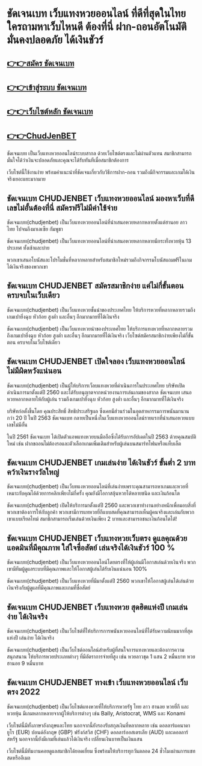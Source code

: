 # ชัดเจนเบท เว็บแทงหวยออนไลน์ ที่ดีที่สุดในไทย ใครถามหาเว็บไหนดี ต้องที่นี่ ฝาก-ถอนอัตโนมัติ มั่นคงปลอดภัย ได้เงินชัวร์
 
## [👉👉สมัคร ชัดเจนเบท](https://chudjenbet.com/affiliate/pe2QCjRzg/)
 
## [👉👉เข้าสู่ระบบ ชัดเจนเบท](https://chudjenbet.com/affiliate/pe2QCjRzg)
 
## [👉👉เว็บไซต์หลัก ชัดเจนเบท](https://chudjenbet.com/affiliate/pe2QCjRzg)

## [👉👉ChudJenBET](https://lottovipgod.com/)
 
ชัดเจนเบท เป็นเว็บแทงหวยออนไลน์ระบบสากล ด้วยเว็บไซต์ตรงและไม่ผ่านตัวแทน สมาชิกสามารถมั่นใจได้ว่าเงินจะปลอดภัยและคุณจะได้รับทันทีเมื่อสมาชิกต้องการ

เว็บไซต์นี้ใช้งานง่าย พร้อมคำแนะนำที่ชัดเจนเกี่ยวกับวิธีการฝาก-ถอน รวมถึงมีกิจกรรมและเกมได้เงินจริงเยอะแยะมากมาย
 
## ชัดเจนเบท CHUDJENBET เว็บแทงหวยออนไลน์ มองหาเว็บที่ดีเลขไม่อั้นต้องที่นี่ สมัครฟรีไม่มีค่าใช้จ่าย
 
ชัดเจนเบท(chudjenbet) เป็นเว็บแทงหวยออนไลน์ที่นำเสนอหวยหลากหลายตั้งแต่ฮานอย ลาว ไทย ไปจนถึงมาเลเซีย กัมพูชา

ชัดเจนเบท(chudjenbet) เป็นเว็บแทงหวยออนไลน์ที่นำเสนอหวยหลากหลายมีกระทั่งหวยหุ้น 13 ประเทศ ทั้งเช้าและบ่าย

พวกเขาเสนอโบนัสและโปรโมชั่นที่หลากหลายสำหรับสมาชิกใหม่รวมถึงกิจกรรมโบนัสแถมฟรีในเกมได้เงินจริงของพวกเขา
 
## ชัดเจนเบท CHUDJENBET สมัครสมาชิกง่าย แค่ไม่กี่ขั้นตอน ครบจบในเว็บเดียว
 
ชัดเจนเบท(chudjenbet) เป็นเว็บแทงหวยชั้นนำของประเทศไทย ให้บริการหวยที่หลากหลายรวมถึงเกมเปายิ่งฉุบ หัวก้อย สูงต่ำ และอื่นๆ อีกมากมายที่ได้เงินจริง

ชัดเจนเบท(chudjenbet) เป็นเว็บแทงหวยนำของประเทศไทย ให้บริการแทงหวยที่หลากหลายรวมถึงเกมเปายิ่งฉุบ หัวก้อย สูงต่ำ และอื่นๆ อีกมากมายที่ได้เงินจริง เว็บไซต์สมัครสมาชิกง่ายเพียงไม่กี่ขั้นตอน ครบจบในเว็บไซต์เดียว
 
## ชัดเจนเบท CHUDJENBET เปิดใจลอง เว็บแทงหวยออนไลน์ ไม่มีผิดหวังแน่นอน
 
ชัดเจนเบท(chudjenbet) เป็นผู้ให้บริการเว็ลบแทงหวยที่ดำเนินการในประเทศไทย บริษัทเปิดดำเนินการมาตั้งแต่ปี 2560 และได้รับอนุญาตจากหน่วยงานการเล่นเกมของสากล ชัดเจนเบท เสนอหวยหลากหลายให้กับผู้เล่น รวมถึงเกมเปายิ่งฉุบ หัวก้อย สูงต่ำ และอื่นๆ อีกมากมายที่ได้เงินจริง

บริษัทก่อตั้งขึ้นโดย คุณประสิทธิ์ สิทธิประเสริฐผล ซึ่งเคยมีส่วนร่วมในอุตสาหกรรมการพนันมานานกว่า 20 ปี ในปี 2563 ชัดเจนเบท กลายเป็นหนึ่งในเว็บแทงหวยออนไลน์รายแรกที่นำเสนอหวยแบบเลขไม่มีอั้น

ในปี 2561 ชัดเจนเบท ได้เปิดตัวแอพแทงหวยบนมือถือซึ่งได้รับการอัปเดตในปี 2563 ด้วยคุณสมบัติใหม่ เช่น ฝากขถอนไม่ต้องรอและตัวเลือกเกมเพิ่มเติมสำหรับผู้เล่นบนสมาร์ทโฟนหรือแท็บเล็ต
 
## ชัดเจนเบท CHUDJENBET เกมเล่นง่าย ได้เงินชัวร์ ขั้นต่ำ 2 บาท คว้าเงินรางวัลใหญ่
 
ชัดเจนเบท(chudjenbet) เป็นเว็บทแงหวยออนไลน์ที่เล่นง่ายเพราะคุณสามารถหาเกมและหวยที่เหมาะกับคุณได้ด้วยการคลิกเพียงไม่กี่ครั้ง คุณยังมีโอกาสลุ้นหวยได้หลายชนิด และเงินก้อนโต

ชัดเจนเบท(chudjenbet) เปิดให้บริการมาตั้งแต่ปี 2560 และพวกเขาทำงานอย่างหนักเพื่อมอบสิ่งที่พวกเขาต้องการให้กับลูกค้า พวกเขามีการแทหวยยี่กีแบบสดที่คุณสามารถเห็นผู้คนจริงและเล่นกับพวกเขาแบบเรียลไทม์ สมาชิกสามารถเริ่มเล่นด้วยเงินเพียง 2 บาทและสามารถชนะเงินก้อนโตได้!

 
## ชัดเจนเบท CHUDJENBET เว็บแทงหวยเว็บตรง ดูแลคุณด้วยแอดมินที่มีคุณภาพ ใส่ใจซื่อสัตย์ เล่นจริงได้เงินชัวร์ 100 %
 
ชัดเจนเบท(chudjenbet) เป็นเว็บแทงหวยออนไลน์โดยตรงที่ให้ผู้เล่นมีโอกาสเล่นด้วยเงินจริง พวกเขามีทีมผู้ดูแลระบบที่มีคุณภาพและให้โอกาสผู้เล่นได้รับเงินแน่นอน 100%

ชัดเจนเบท(chudjenbet) เป็นเว็บแทงหวยที่มีมาตั้งแต่ปี 2560 พวกเขาให้โอกาสผู้เล่นได้เล่นด้วยเงินจริงกับผู้ดูแลที่มีคุณภาพและเกมที่ซื่อสัตย์

 
## ชัดเจนเบท CHUDJENBET เว็บแทงหวย สุดฮิตแห่งปี เกมเล่นง่าย ได้เงินจริง
 
ชัดเจนเบท(chudjenbet) เป็นเว็บไซต์ที่ให้บริการการพนันหวยออนไลน์ที่ได้รับความนิยมมากที่สุดแห่งปี เล่นง่าย ได้เงินจริง

ชัดเจนเบท(chudjenbet) เป็นเว็บไซต์ออนไลน์สำหรับผู้ที่สนใจการแทงหวยและต้องการความสนุกสนาน ให้บริการหวยประเภทต่างๆ ที่มีอัตราการจ่ายที่สูง เช่น หวยลาวชุด 1 แสน 2 หมื่นบาท หวยฮานอย 9 หมื่นบาท
 
 
## ชัดเจนเบท CHUDJENBET ทางเข้า เว็บแทงหวยออนไลน์ เว็บตรง 2022
 
ชัดเจนเบท(chudjenbet) เป็นเว็บไซต์แทงหวยที่ให้บริการหวยรัฐ ไทย ลาว ฮานอย หวยยี่กี และหวยหุ้น มีเกมหลากหลายจากผู้ให้บริการต่างๆ เช่น Bally, Aristocrat, WMS และ Konami

เว็บไซต์นี้มีทั้งภาษาอังกฤษและไทย นอกจากนี้ยังรองรับสกุลเงินที่หลากหลาย เช่น ดอลลาร์แคนาดา ยูโร (EUR) ปอนด์อังกฤษ (GBP) ฟรังก์สวิส (CHF) ดอลลาร์ออสเตรเลีย (AUD) และดอลลาร์สหรัฐ นอกจากนี้ยังมีเกมที่เล่นแล้วได้เงินจริง เปลี่ยนเงินบาทเป็นเงินแสน

เว็บไซต์นี้มีทีมงานคอยดูแลสมาชิกได้ยอดเยี่ยม ซึ่งพร้อมให้บริการทุกวันตลอด 24 ชั่วโมงผ่านการแชทสดหรืออีเมล